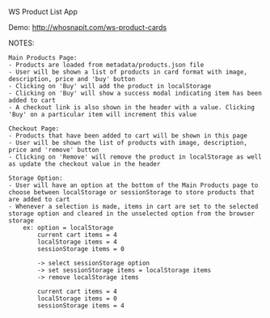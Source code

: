 WS Product List App

Demo: http://whosnapit.com/ws-product-cards

NOTES:

    Main Products Page:
    - Products are loaded from metadata/products.json file
    - User will be shown a list of products in card format with image, description, price and 'buy' button
    - Clicking on 'Buy' will add the product in localStorage
    - Clicking on 'Buy' will show a success modal indicating item has been added to cart
    - A checkout link is also shown in the header with a value. Clicking 'Buy' on a particular item will increment this value

    Checkout Page:
    - Products that have been added to cart will be shown in this page
    - User will be shown the list of products with image, description, price and 'remove' button
    - Clicking on 'Remove' will remove the product in localStorage as well as update the checkout value in the header

    Storage Option:
    - User will have an option at the bottom of the Main Products page to choose between localStorage or sessionStorage to store products that are added to cart
    - Whenever a selection is made, items in cart are set to the selected storage option and cleared in the unselected option from the browser storage
        ex: option = localStorage
            current cart items = 4
            localStorage items = 4
            sessionStorage items = 0

            -> select sessionStorage option
            -> set sessionStorage items = localStorage items
            -> remove localStorage items

            current cart items = 4
            localStorage items = 0
            sessionStorage items = 4